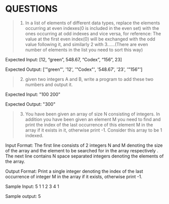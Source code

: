 # QUESTIONS

> 1) In a list of elements of different data types, replace the elements occurring at even indexes(0 is included in the even set) with the ones occurring at odd indexes and vice versa, for reference: The value at the first even index(0) will be exchanged with the odd value following it, and similarly 2 with 3……(There are even number of elements in the list you need to sort this way)

Expected Input:
[12, “green”, 548.67, “Codex”, “156”, 23]

Expected Output:
['"green"', '12', '"Codex"', '548.67', '23', '"156"']


> 2) given two integers A and B, write a program to add these two numbers and output it.

Expected Input: 
"100 200"

Expected Output:
"300"


> 3) You have been given an array of size N consisting of integers. In addition you have been given an element M you need to find and print the index of the last occurrence of this element M in the array if it exists in it, otherwise print -1. Consider this array to be 1 indexed.

Input Format: The first line consists of 2 integers N and M denoting the size of the array and the element to be searched for in the array respectively . The next line contains N space separated integers denoting the elements of the array.

Output Format: Print a single integer denoting the index of the last occurrence of integer M in the array if it exists, otherwise print -1.

Sample Input:
5 1
1 2 3 4 1

Sample output:
5
